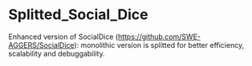 # Splitted_Social_Dice
Enhanced version of SocialDice (https://github.com/SWE-AGGERS/SocialDice): monolithic version is splitted for better efficiency, scalability and debuggability.
